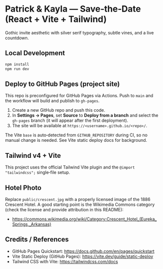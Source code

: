 # Patrick & Kayla — Save‑the‑Date (React + Vite + Tailwind)

Gothic invite aesthetic with silver serif typography, subtle vines, and a live countdown.

## Local Development
```bash
npm install
npm run dev
```

## Deploy to GitHub Pages (project site)
This repo is preconfigured for GitHub Pages via Actions. Push to `main` and the workflow will build and publish to `gh-pages`.

1) Create a new GitHub repo and push this code.
2) In **Settings → Pages**, set **Source** to **Deploy from a branch** and select the `gh-pages` branch (it will appear after the first deployment).
3) The site will be available at `https://<username>.github.io/<repo>/`.

The Vite `base` is auto‑detected from `GITHUB_REPOSITORY` during CI, so no manual change is needed. See Vite static deploy docs for background. 

## Tailwind v4 + Vite
This project uses the official Tailwind Vite plugin and the `@import "tailwindcss";` single‑file setup.

## Hotel Photo
Replace `public/crescent.jpg` with a properly licensed image of the 1886 Crescent Hotel.
A good starting point is the Wikimedia Commons category (check the license and provide attribution in this README):
- https://commons.wikimedia.org/wiki/Category:Crescent_Hotel_(Eureka_Springs,_Arkansas)

## Credits / References
- GitHub Pages Quickstart: https://docs.github.com/en/pages/quickstart
- Vite Static Deploy (GitHub Pages): https://vite.dev/guide/static-deploy
- Tailwind CSS with Vite: https://tailwindcss.com/docs
